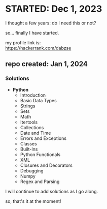 # STARTED: Dec 1, 2023

I thought a few years: do I need this or not?

so... finally I have started.

my profile link is:\
<https://hackerrank.com/dabzse>

## repo created: Jan 1, 2024

### Solutions

- **Python**
  - Introduction
  - Basic Data Types
  - Strings
  - Sets
  - Math
  - Itertools
  - Collections
  - Date and Time
  - Errors and Exceptions
  - Classes
  - Built-Ins
  - Python Functionals
  - XML
  - Closures and Decorators
  - Debugging
  - Numpy
  - Regex and Parsing

I will continue to add solutions as I go along.

so, that's it at the moment!

